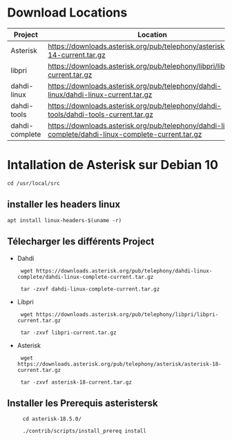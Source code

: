 
# Download Locations


Project | Location
| --- | --- |
Asterisk |	https://downloads.asterisk.org/pub/telephony/asterisk/asterisk-14-current.tar.gz
libpri |	https://downloads.asterisk.org/pub/telephony/libpri/libpri-current.tar.gz
dahdi-linux	| https://downloads.asterisk.org/pub/telephony/dahdi-linux/dahdi-linux-current.tar.gz
dahdi-tools |	https://downloads.asterisk.org/pub/telephony/dahdi-tools/dahdi-tools-current.tar.gz
dahdi-complete	| https://downloads.asterisk.org/pub/telephony/dahdi-linux-complete/dahdi-linux-complete-current.tar.gz


# Intallation de Asterisk sur Debian 10

    cd /usr/local/src 
    
## installer les headers linux
 
    apt install linux-headers-$(uname -r)
    
## Télecharger les différents Project

   * Dahdi
          
          wget https://downloads.asterisk.org/pub/telephony/dahdi-linux-complete/dahdi-linux-complete-current.tar.gz
      
          tar -zxvf dahdi-linux-complete-current.tar.gz
    
   * Libpri

          wget https://downloads.asterisk.org/pub/telephony/libpri/libpri-current.tar.gz
      
          tar -zxvf libpri-current.tar.gz
      
   * Asterisk

          wget https://downloads.asterisk.org/pub/telephony/asterisk/asterisk-18-current.tar.gz
          
          tar -zxvf asterisk-18-current.tar.gz
      
      
 ## Installer les Prerequis asteristersk
 
         cd asterisk-18.5.0/
         
         ./contrib/scripts/install_prereq install
      
 
      
      
      
      
      
      
